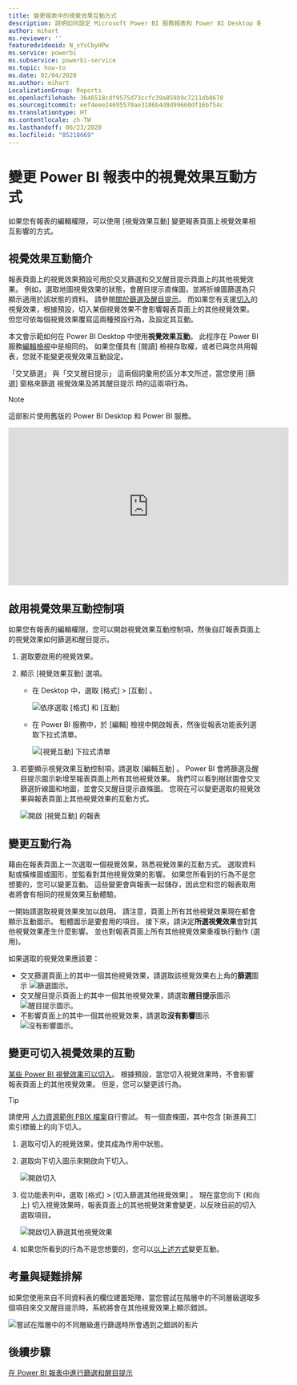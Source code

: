 ```yaml
---
title: 變更報表中的視覺效果互動方式
description: 說明如何設定 Microsoft Power BI 服務報表和 Power BI Desktop 報表中的視覺效果互動。
author: mihart
ms.reviewer: ''
featuredvideoid: N_xYsCbyHPw
ms.service: powerbi
ms.subservice: powerbi-service
ms.topic: how-to
ms.date: 02/04/2020
ms.author: mihart
LocalizationGroup: Reports
ms.openlocfilehash: 3646518cdf9575d73ccfc39a859b9c7211db8678
ms.sourcegitcommit: eef4eee24695570ae3186b4d8d99660df16bf54c
ms.translationtype: HT
ms.contentlocale: zh-TW
ms.lasthandoff: 06/23/2020
ms.locfileid: "85218669"
---
```

# <a name="change-how-visuals-interact-in-a-power-bi-report"></a>變更 Power BI 報表中的視覺效果互動方式
如果您有報表的編輯權限，可以使用 [視覺效果互動]  變更報表頁面上視覺效果相互影響的方式。 

## <a name="introduction-to-visual-interactions"></a>視覺效果互動簡介
報表頁面上的視覺效果預設可用於交叉篩選和交叉醒目提示頁面上的其他視覺效果。
例如，選取地圖視覺效果的狀態，會醒目提示直條圖，並將折線圖篩選為只顯示適用於該狀態的資料。
請參閱[關於篩選及醒目提示](power-bi-reports-filters-and-highlighting.md)。 而如果您有支援[切入](../consumer/end-user-drill.md)的視覺效果，根據預設，切入某個視覺效果不會影響報表頁面上的其他視覺效果。 但您可依每個視覺效果覆寫這兩種預設行為，及設定其互動。

本文會示範如何在 Power BI Desktop 中使用**視覺效果互動**。 此程序在 Power BI 服務[編輯檢視](service-interact-with-a-report-in-editing-view.md)中是相同的。 如果您僅具有 [閱讀] 檢視存取權，或者已與您共用報表，您就不能變更視覺效果互動設定。

「交叉篩選」  與「交叉醒目提示」  這兩個詞彙用於區分本文所述，當您使用 [篩選]  窗格來篩選  視覺效果及將其醒目提示  時的這兩項行為。  

> [!NOTE]
> 這部影片使用舊版的 Power BI Desktop 和 Power BI 服務。 
>
>

<iframe width="560" height="315" src="https://www.youtube.com/embed/N_xYsCbyHPw?list=PL1N57mwBHtN0JFoKSR0n-tBkUJHeMP2cP" frameborder="0" allowfullscreen></iframe>


## <a name="enable-the-visual-interaction-controls"></a>啟用視覺效果互動控制項
如果您有報表的編輯權限，您可以開啟視覺效果互動控制項，然後自訂報表頁面上的視覺效果如何篩選和醒目提示。 

1. 選取要啟用的視覺效果。  
2. 顯示 [視覺效果互動]  選項。
    

    - 在 Desktop 中，選取 [格式] > [互動]  。

        ![依序選取 [格式] 和 [互動]](media/service-reports-visual-interactions/power-bi-interaction.png)

    - 在 Power BI 服務中，於 [編輯] 檢視中開啟報表，然後從報表功能表列選取下拉式清單。

        ![[視覺互動] 下拉式清單](media/service-reports-visual-interactions/power-bi-service.png)

3. 若要顯示視覺效果互動控制項，請選取 [編輯互動]  。 Power BI 會將篩選及醒目提示圖示新增至報表頁面上所有其他視覺效果。 我們可以看到樹狀圖會交叉篩選折線圖和地圖，並會交叉醒目提示直條圖。 您現在可以變更選取的視覺效果與報表頁面上其他視覺效果的互動方式。
   
    ![開啟 [視覺互動] 的報表](media/service-reports-visual-interactions/power-bi-turn-on.png)


## <a name="change-the-interaction-behavior"></a>變更互動行為
藉由在報表頁面上一次選取一個視覺效果，熟悉視覺效果的互動方式。  選取資料點或橫條圖或圖形，並監看對其他視覺效果的影響。 如果您所看到的行為不是您想要的，您可以變更互動。 這些變更會與報表一起儲存，因此您和您的報表取用者將會有相同的視覺效果互動體驗。


一開始請選取視覺效果來加以啟用。  請注意，頁面上所有其他視覺效果現在都會顯示互動圖示。 粗體圖示是要套用的項目。 接下來，請決定**所選視覺效果**會對其他視覺效果產生什麼影響。  並也對報表頁面上所有其他視覺效果重複執行動作 (選用)。

如果選取的視覺效果應該要：
   
   * 交叉篩選頁面上的其中一個其他視覺效果，請選取該視覺效果右上角的**篩選**圖示 ![篩選圖示](media/service-reports-visual-interactions/power-bi-filter-icon.png)。
   * 交叉醒目提示頁面上的其中一個其他視覺效果，請選取**醒目提示**圖示 ![醒目提示圖示](media/service-reports-visual-interactions/power-bi-highlight-icon.png)。
   * 不影響頁面上的其中一個其他視覺效果，請選取**沒有影響**圖示 ![沒有影響圖示](media/service-reports-visual-interactions/power-bi-no-impact.png)。

## <a name="change-the-interactions-of-drillable-visualizations"></a>變更可切入視覺效果的互動
[某些 Power BI 視覺效果可以切入](../consumer/end-user-drill.md)。 根據預設，當您切入視覺效果時，不會影響報表頁面上的其他視覺效果。 但是，您可以變更該行為。 

> [!TIP]
> 請使用 [人力資源範例 PBIX 檔案](https://download.microsoft.com/download/6/9/5/69503155-05A5-483E-829A-F7B5F3DD5D27/Human%20Resources%20Sample%20PBIX.pbix)自行嘗試。 有一個直條圖，其中包含 [新進員工]  索引標籤上的向下切入。
>

1. 選取可切入的視覺效果，使其成為作用中狀態。 

2. 選取向下切入圖示來開啟向下切入。

    ![開啟切入](media/service-reports-visual-interactions/power-bi-drill-down.png)

2. 從功能表列中，選取 [格式]   > [切入篩選其他視覺效果]  。  現在當您向下 (和向上) 切入視覺效果時，報表頁面上的其他視覺效果會變更，以反映目前的切入選取項目。 

    ![開啟切入篩選其他視覺效果](media/service-reports-visual-interactions/power-bi-drill.png)

3. 如果您所看到的行為不是您想要的，您可以[以上述方式](#change-the-interaction-behavior)變更互動。

## <a name="considerations-and-troubleshooting"></a>考量與疑難排解
如果您使用來自不同資料表的欄位建置矩陣，當您嘗試在階層中的不同層級選取多個項目來交叉醒目提示時，系統將會在其他視覺效果上顯示錯誤。 

![嘗試在階層中的不同層級進行篩選時所會遇到之錯誤的影片](media/service-reports-visual-interactions/cross-highlight.gif)
    
## <a name="next-steps"></a>後續步驟
[在 Power BI 報表中進行篩選和醒目提示](power-bi-reports-filters-and-highlighting.md)